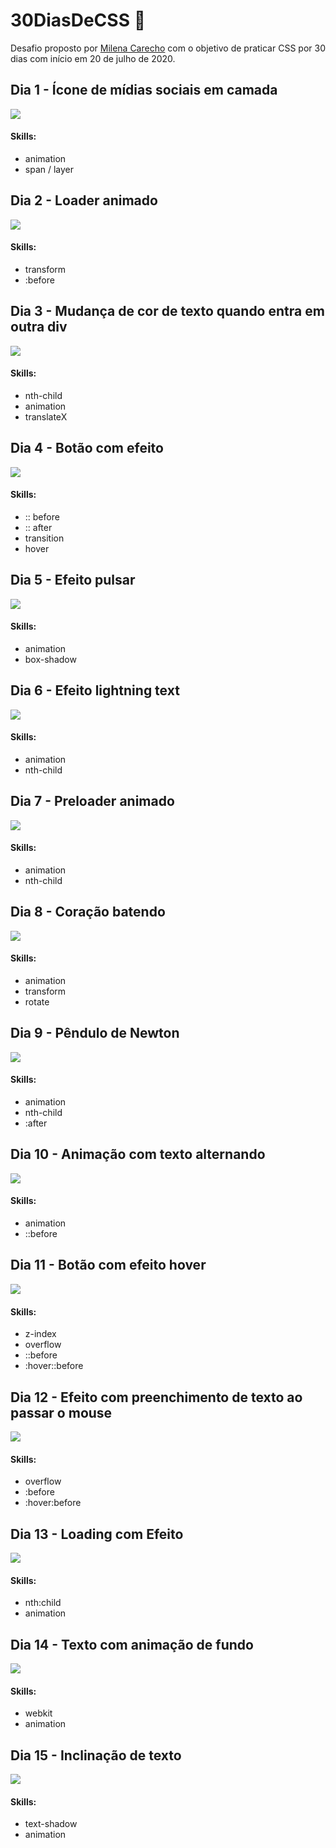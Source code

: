 # 30DiasDeCSS :rocket:

Desafio proposto por [Milena Carecho](https://github.com/MilenaCarecho) com o objetivo de praticar CSS por 30 dias com início em 20 de julho de 2020.

## Dia 1 - Ícone de mídias sociais em camada

![](/demo/day1.gif)

#### Skills:
- animation
- span / layer

## Dia 2 - Loader animado

![](/demo/day2.gif)

#### Skills:
- transform
- :before

## Dia 3 - Mudança de cor de texto quando entra em outra div

![](/demo/day3.gif)

#### Skills:
- nth-child
- animation
- translateX

## Dia 4 - Botão com efeito

![](/demo/day4.gif)

#### Skills:
- :: before
- :: after
- transition
- hover

## Dia 5 - Efeito pulsar

![](/demo/day5.gif)

#### Skills:
- animation
- box-shadow

## Dia 6 - Efeito lightning text

![](/demo/day6.gif)

#### Skills:
- animation
- nth-child

## Dia 7 - Preloader animado

![](/demo/day7.gif)

#### Skills:
- animation
- nth-child

## Dia 8 - Coração batendo

![](/demo/day8.gif)

#### Skills:
- animation
- transform
- rotate

## Dia 9 - Pêndulo de Newton

![](/demo/day9.gif)

#### Skills:
- animation
- nth-child
- :after

## Dia 10 - Animação com texto alternando

![](/demo/day10.gif)

#### Skills:
- animation
- ::before

## Dia 11 - Botão com efeito hover

![](/demo/day11.gif)

#### Skills:
- z-index
- overflow
- ::before
- :hover::before

## Dia 12 - Efeito com preenchimento de texto ao passar o mouse

![](/demo/day12.gif)

#### Skills:
- overflow
- :before
- :hover:before

## Dia 13 - Loading com Efeito

![](/demo/day13.gif)

#### Skills:
- nth:child
- animation

## Dia 14 - Texto com animação de fundo

![](/demo/day14.gif)

#### Skills:
- webkit
- animation

## Dia 15 - Inclinação de texto

![](/demo/day15.gif)

#### Skills:
- text-shadow
- animation

